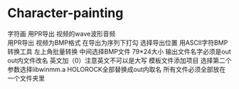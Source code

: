 # Character-painting
字符画
用PR导出 视频的wave波形音频       
用PR导出 视频为BMP格式 在导出为序列下打勾       选择导出位置
用ASCII字符BMP转换工具  左上角批量转换 中间选择BMP文件  79*24大小  输出文件名字必须是out
out内文件改名 英文加（0）注意英文不可以是大写
模板文件添加项目 选择第二个 参数选择libwinmm.a
HOLOROCK全部替换成out内取名
所有文件必须全部放在一个文件夹里
